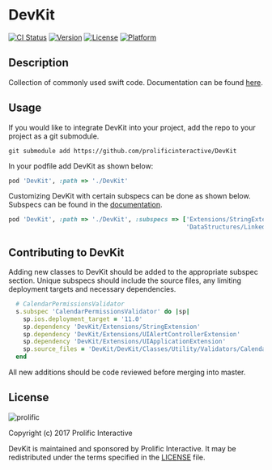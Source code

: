 # DevKit

[![CI Status](https://img.shields.io/travis/jgsamudio/DevKit.svg?style=flat)](https://travis-ci.org/jgsamudio/DevKit)
[![Version](https://img.shields.io/cocoapods/v/DevKit.svg?style=flat)](https://cocoapods.org/pods/DevKit)
[![License](https://img.shields.io/cocoapods/l/DevKit.svg?style=flat)](https://cocoapods.org/pods/DevKit)
[![Platform](https://img.shields.io/cocoapods/p/DevKit.svg?style=flat)](https://cocoapods.org/pods/DevKit)

## Description

Collection of commonly used swift code. Documentation can be found [here](https://prolificinteractive.github.io/DevKit/).



## Usage

If you would like to integrate DevKit into your project, add the repo to your project as a git submodule.

`git submodule add https://github.com/prolificinteractive/DevKit`

In your podfile add DevKit as shown below:

```ruby
pod 'DevKit', :path => './DevKit'
```

Customizing DevKit with certain subspecs can be done as shown below. Subspecs can be found in the [documentation](https://prolificinteractive.github.io/DevKit/).

```ruby
pod 'DevKit', :path => './DevKit', :subspecs => ['Extensions/StringExtension',
                                                 'DataStructures/LinkedList']
```



## Contributing to DevKit

Adding new classes to DevKit should be added to the appropriate subspec section. Unique subspecs should include the source files, any limiting deployment targets and necessary dependencies. 

```ruby
  # CalendarPermissionsValidator
  s.subspec 'CalendarPermissionsValidator' do |sp|
    sp.ios.deployment_target = '11.0'
    sp.dependency 'DevKit/Extensions/StringExtension'
    sp.dependency 'DevKit/Extensions/UIAlertControllerExtension'
    sp.dependency 'DevKit/Extensions/UIApplicationExtension'
    sp.source_files = 'DevKit/DevKit/Classes/Utility/Validators/CalendarPermissionsValidator/*'
  end
```

All new additions should be code reviewed before merging into master.



## License

![prolific](https://s3.amazonaws.com/prolificsitestaging/logos/Prolific_Logo_Full_Color.png)

Copyright (c) 2017 Prolific Interactive

DevKit is maintained and sponsored by Prolific Interactive. It may be redistributed under the terms specified in the [LICENSE] file.

[LICENSE]: ./LICENSE

